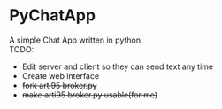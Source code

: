PyChatApp
=========

A simple Chat App written in python<br>
TODO:<br>
- Edit server and client so they can send text any time<br>
- Create web interface<br>
- <strike>fork arti95 broker.py<br>
- make arti95 broker.py usable(for me)</strike>
